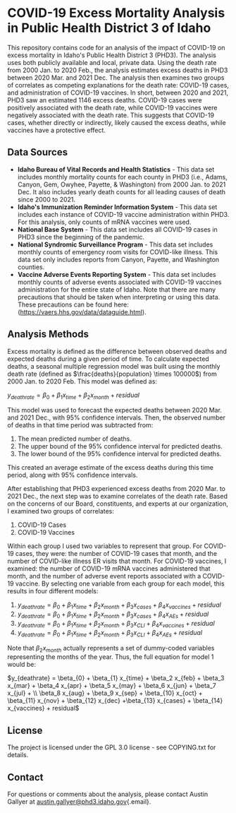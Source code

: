 # COVID-19 Excess Mortality Analysis in Public Health District 3 of Idaho

This repository contains code for an analysis of the impact of COVID-19 on excess mortality in Idaho's Public Health District 3 (PHD3). The analysis uses both publicly available and local, private data. Using the death rate from 2000 Jan. to 2020 Feb., the analysis estimates excess deaths in PHD3 between 2020 Mar. and 2021 Dec. The analysis then examines two groups of correlates as competing explanations for the death rate: COVID-19 cases, and administration of COVID-19 vaccines. In short, between 2020 and 2021, PHD3 saw an estimated 1146 excess deaths. COVID-19 cases were positively associated with the death rate, while COVID-19 vaccines were negatively associated with the death rate. This suggests that COVID-19 cases, whether directly or indirectly, likely caused the excess deaths, while vaccines have a protective effect.

## Data Sources

-   **Idaho Bureau of Vital Records and Health Statistics** - This data set includes monthly mortality counts for each county in PHD3 (i.e., Adams, Canyon, Gem, Owyhee, Payette, & Washington) from 2000 Jan. to 2021 Dec. It also includes yearly death counts for all leading causes of death since 2000 to 2021.
-   **Idaho's Immunization Reminder Information System** - This data set includes each instance of COVID-19 vaccine administration within PHD3. For this analysis, only counts of mRNA vaccines were used.
-   **National Base System** - This data set includes all COVID-19 cases in PHD3 since the beginning of the pandemic.
-   **National Syndromic Surveillance Program** - This data set includes monthly counts of emergency room visits for COVID-like illness. This data set only includes reports from Canyon, Payette, and Washington counties.
-   **Vaccine Adverse Events Reporting System** - This data set includes monthly counts of adverse events associated with COVID-19 vaccines administration for the entire state of Idaho. Note that there are many precautions that should be taken when interpreting or using this data. These precautions can be found here: (<https://vaers.hhs.gov/data/dataguide.html>).

## Analysis Methods

Excess mortality is defined as the difference between observed deaths and expected deaths during a given period of time. To calculate expected deaths, a seasonal multiple regression model was built using the monthly death rate (defined as $\frac{deaths}{population} \times 100000$) from 2000 Jan. to 2020 Feb. This model was defined as:

$y_{deathrate} = \beta_{0} + \beta_{1} x_{time} + \beta_2 x_{month} + residual$

This model was used to forecast the expected deaths between 2020 Mar. and 2021 Dec., with 95% confidence intervals. Then, the observed number of deaths in that time period was subtracted from:

1.  The mean predicted number of deaths.
2.  The upper bound of the 95% confidence interval for predicted deaths.
3.  The lower bound of the 95% confidence interval for predicted deaths.

This created an average estimate of the excess deaths during this time period, along with 95% confidence intervals.

After establishing that PHD3 experienced excess deaths from 2020 Mar. to 2021 Dec., the next step was to examine correlates of the death rate. Based on the concerns of our Board, constituents, and experts at our organization, I examined two groups of correlates:

1.  COVID-19 Cases
2.  COVID-19 Vaccines

Within each group I used two variables to represent that group. For COVID-19 cases, they were: the number of COVID-19 cases that month, and the number of COVID-like illness ER visits that month. For COVID-19 vaccines, I examined: the number of COVID-19 mRNA vaccines administered that month, and the number of adverse event reports associated with a COVID-19 vaccine. By selecting one variable from each group for each model, this results in four different models:

1.  $y_{deathrate} = \beta_{0} + \beta_{1} x_{time} + \beta_2 x_{month} + \beta_3 x_{cases} + \beta_4 x_{vaccines} + residual$
2.  $y_{deathrate} = \beta_{0} + \beta_{1} x_{time} + \beta_2 x_{month} + \beta_3 x_{cases} + \beta_4 x_{AEs} + residual$
3.  $y_{deathrate} = \beta_{0} + \beta_{1} x_{time} + \beta_2 x_{month} + \beta_3 x_{CLI} + \beta_4 x_{vaccines} + residual$
4.  $y_{deathrate} = \beta_{0} + \beta_{1} x_{time} + \beta_2 x_{month} + \beta_3 x_{CLI} + \beta_4 x_{AEs} + residual$

Note that $\beta_2 x_{month}$ actually represents a set of dummy-coded variables representing the months of the year. Thus, the full equation for model 1 would be:

$y_{deathrate} = \beta_{0} + \beta_{1} x_{time} + \beta_2 x_{feb} + \beta_3 x_{mar} + \beta_4 x_{apr} + \beta_5 x_{may} + \beta_6 x_{jun} + \beta_7 x_{jul} + \\ \beta_8 x_{aug} + \beta_9 x_{sep} + \beta_{10} x_{oct} + \beta_{11} x_{nov} + \beta_{12} x_{dec} +\beta_{13} x_{cases} + \beta_{14} x_{vaccines} + residual$

## License

The project is licensed under the GPL 3.0 license - see COPYING.txt for details.

## Contact

For questions or comments about the analysis, please contact Austin Gallyer at [austin.gallyer\@phd3.idaho.gov](mailto:austin.gallyer@phd3.idaho.gov){.email}.
